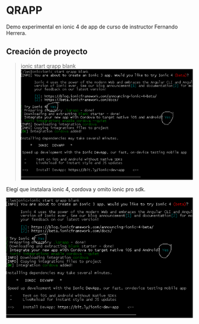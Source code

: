 # QRAPP

Demo experimental en ionic 4 de app de curso de instructor Fernando Herrera.

## Creación de proyecto

> ionic start qrapp blank
![alt text](qrapp01.png "Imagen 1")

Elegí que instalara ionic 4, cordova y omito ionic pro sdk.

![alt text](qrapp01.png "Imagen 2")